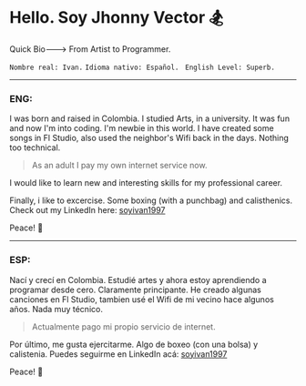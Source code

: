 <!DOCTYPE html>
<html>
  <h1 style="text-align"> Hello. Soy Jhonny Vector &#127938;</h1>
  
  Quick Bio---> From Artist to Programmer. 
  
  <code>Nombre real: Ivan.</code>
  <code>Idioma nativo: Español. </code>
  <code>English Level: Superb. </code>
  <hr shade size="4" widht="50%" align="center" />   
  <h3> ENG: </h3>
  I was born and raised in Colombia. I studied Arts, in a university. It was fun and now I'm into coding. 
  I'm newbie in this world. I have created some songs in Fl Studio, also used the neighbor's Wifi back in the days. Nothing too technical. 
  <p>
  
  > As an adult I pay my own internet service now. 
  
  I would like to learn new and interesting skills for my professional career. 
  
  Finally, i like to excercise. Some boxing (with a punchbag) and calisthenics. 
  Check out my LinkedIn here: <a href=https://www.linkedin.com/in/soyivan1997 name="start">soyivan1997</a>
  <p>
  Peace! &#127747
    </p> 
  <hr shade size="4" widht="50%" align="center" /> 
  <h3> ESP: </h3>
  Nací y crecí en Colombia. Estudié artes y ahora estoy aprendiendo a programar desde cero. Claramente principante. 
  He creado algunas canciones en Fl Studio, tambien usé el Wifi de mi vecino hace algunos años. Nada muy técnico. 
  
  <p>
  
  > Actualmente pago mi propio servicio de internet. 
  
 Por último, me gusta ejercitarme. Algo de boxeo (con una bolsa) y calistenia. 
 Puedes seguirme en LinkedIn acá: <a href=https://www.linkedin.com/in/soyivan1997 name="start">soyivan1997</a>
  <p>
  Peace! &#127747
    </p> 
      </html> 

